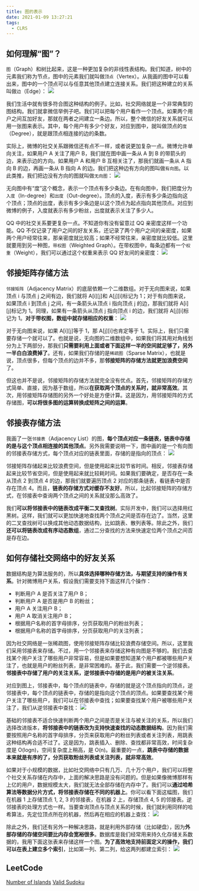 ```yaml
---
title: 图的表示
date: 2021-01-09 13:27:21
tags:
  - CLRS
---
```

## 如何理解“图”？
`图`（Graph）和树比起来，这是一种更加复杂的非线性表结构。我们知道，树中的元素我们称为节点，图中的元素我们就叫做`顶点`（Vertex）。从我画的图中可以看出来，图中的一个顶点可以与任意其他顶点建立连接关系。我们把这种建立的关系叫做`边`（Edge）：
![](https://raw.githubusercontent.com/umarellyh/mPOST/master/CLRS/geek/157.png)

我们生活中就有很多符合图这种结构的例子。比如，社交网络就是一个非常典型的图结构。我们就拿微信举例子吧。我们可以把每个用户看作一个顶点。如果两个用户之间互加好友，那就在两者之间建立一条边。所以，整个微信的好友关系就可以用一张图来表示。其中，每个用户有多少个好友，对应到图中，就叫做顶点的`度`（Degree），就是跟顶点相连接的边的条数。

实际上，微博的社交关系跟微信还有点不一样，或者说更加复杂一点。微博允许单向关注，如果用户 A 关注了用户 B，我们就在图中画一条从 A 到 B 的带箭头的边，来表示边的方向。如果用户 A 和用户 B 互相关注了，那我们就画一条从 A 指向 B 的边，再画一条从 B 指向 A 的边。我们把这种边有方向的图叫做`有向图`。以此类推，我们把边没有方向的图就叫做`无向图`：
![](https://raw.githubusercontent.com/umarellyh/mPOST/master/CLRS/geek/158.png)

无向图中有“度”这个概念，表示一个顶点有多少条边。在有向图中，我们把度分为`入度`（In-degree）和`出度`（Out-degree）。顶点的入度，表示有多少条边指向这个顶点；顶点的出度，表示有多少条边是以这个顶点为起点指向其他顶点。对应到微博的例子，入度就表示有多少粉丝，出度就表示关注了多少人。
<!--more-->

QQ 中的社交关系要更复杂一点。不知道你有没有留意过 QQ 亲密度这样一个功能。QQ 不仅记录了用户之间的好友关系，还记录了两个用户之间的亲密度，如果两个用户经常往来，那亲密度就比较高；如果不经常往来，亲密度就比较低。这里就要用到另一种图，`带权图`（Weighted Graph）。在带权图中，每条边都有一个`权重`（Weight），我们可以通过这个权重来表示 QQ 好友间的亲密度：
![](https://raw.githubusercontent.com/umarellyh/mPOST/master/CLRS/geek/159.png)

## 邻接矩阵存储方法
`邻接矩阵`（Adjacency Matrix）的底层依赖一个二维数组。对于无向图来说，如果顶点 i 与顶点 j 之间有边，我们就将 A\[i]\[j]和 A\[j]\[i]标记为 1；对于有向图来说，如果顶点 i 到顶点 j 之间，有一条箭头从顶点 i 指向顶点 j 的边，那我们就将 A\[i]\[j]标记为 1。同理，如果有一条箭头从顶点 j 指向顶点 i 的边，我们就将 A\[j]\[i]标记为 1。**对于带权图，数组中就存储相应的权重**：
![](https://raw.githubusercontent.com/umarellyh/mPOST/master/CLRS/geek/160.png)

对于无向图来说，如果 A\[i]\[j]等于 1，那 A\[j]\[i]也肯定等于 1。实际上，我们只需要存储一个就可以了。也就是说，无向图的二维数组中，如果我们将其用对角线划分为上下两部分，那我们**只需要利用上面或者下面这样一半的空间就足够了，另外一半白白浪费掉了**。还有，如果我们存储的是`稀疏图`（Sparse Matrix），也就是说，顶点很多，但每个顶点的边并不多，那**邻接矩阵的存储方法就更加浪费空间**了。

但这也并不是说，邻接矩阵的存储方法就完全没有优点。首先，邻接矩阵的存储方式简单、直接，因为基于数组，所以**在获取两个顶点的关系时，就非常高效**。其次，用邻接矩阵存储图的另外一个好处是方便计算。这是因为，用邻接矩阵的方式存储图，**可以将很多图的运算转换成矩阵之间的运算**。

## 邻接表存储方法
我画了一张`邻接表`（Adjacency List）的图，**每个顶点对应一条链表，链表中存储的是与这个顶点相连接的其他顶点**。另外我需要说明一下，图中画的是一个有向图的邻接表存储方式，每个顶点对应的链表里面，存储的是指向的顶点：
![](https://raw.githubusercontent.com/umarellyh/mPOST/master/CLRS/geek/161.png)

邻接矩阵存储起来比较浪费空间，但是使用起来比较节省时间。相反，邻接表存储起来比较节省空间，但是使用起来就比较耗时间。如果我们要确定，是否存在一条从顶点 2 到顶点 4 的边，那我们就要遍历顶点 2 对应的那条链表，看链表中是否存在顶点 4。而且，**链表的存储方式对缓存不友好**。所以，比起邻接矩阵的存储方式，在邻接表中查询两个顶点之间的关系就没那么高效了。

我们**可以将邻接表中的链表改成平衡二叉查找树**。实际开发中，我们可以选择用红黑树。这样，我们就可以更加快速地查找两个顶点之间是否存在边了。当然，这里的二叉查找树可以换成其他动态数据结构，比如跳表、散列表等。除此之外，我们**还可以将链表改成有序动态数组**，通过二分查找的方法来快速定位两个顶点之间否是存在边。

## 如何存储社交网络中的好友关系
数据结构是为算法服务的，所以**具体选择哪种存储方法，与期望支持的操作有关系**。针对微博用户关系，假设我们需要支持下面这样几个操作：
- 判断用户 A 是否关注了用户 B；
- 判断用户 A 是否是用户 B 的粉丝；
- 用户 A 关注用户 B；
- 用户 A 取消关注用户 B；
- 根据用户名称的首字母排序，分页获取用户的粉丝列表；
- 根据用户名称的首字母排序，分页获取用户的关注列表；

因为社交网络是一张稀疏图，使用邻接矩阵存储比较浪费存储空间。所以，这里我们采用邻接表来存储。不过，用一个邻接表来存储这种有向图是不够的。我们去查找某个用户关注了哪些用户非常容易，但是如果要想知道某个用户都被哪些用户关注了，也就是用户的粉丝列表，是非常困难的。基于此，我们需要一个逆邻接表。**邻接表中存储了用户的关注关系，逆邻接表中存储的是用户的被关注关系**。

对应到图上，邻接表中，每个顶点的链表中，存储的就是这个顶点指向的顶点，逆邻接表中，每个顶点的链表中，存储的是指向这个顶点的顶点。如果要查找某个用户关注了哪些用户，我们可以在邻接表中查找；如果要查找某个用户被哪些用户关注了，我们从逆邻接表中查找：
![](https://raw.githubusercontent.com/umarellyh/mPOST/master/CLRS/geek/162.png)

基础的邻接表不适合快速判断两个用户之间是否是关注与被关注的关系，所以我们选择改进版本，**将邻接表中的链表改为支持快速查找的动态数据结构**。因为我们需要按照用户名称的首字母排序，分页来获取用户的粉丝列表或者关注列表，用跳表这种结构再合适不过了。这是因为，跳表插入、删除、查找都非常高效，时间复杂度是 O(logn)，空间复杂度上稍高，是 O(n)。最重要的一点，**跳表中存储的数据本来就是有序的了，分页获取粉丝列表或关注列表，就非常高效**。

如果对于小规模的数据，比如社交网络中只有几万、几十万个用户，我们可以将整个社交关系存储在内存中，上面的解决思路是没有问题的。但是如果像微博那样有上亿的用户，数据规模太大，我们就无法全部存储在内存中了。我们可以**通过哈希算法等数据分片方式，将邻接表存储在不同的机器上**。你可以看下面这幅图，我们在机器 1 上存储顶点 1, 2, 3 的邻接表，在机器 2 上，存储顶点 4, 5 的邻接表。逆邻接表的处理方式也一样。当要查询顶点与顶点关系的时候，我们就利用同样的哈希算法，先定位顶点所在的机器，然后再在相应的机器上查找：
![](https://raw.githubusercontent.com/umarellyh/mPOST/master/CLRS/geek/163.png)

除此之外，我们还有另外一种解决思路，就是利用外部存储（比如硬盘），因为**外部存储的存储空间要比内存会宽裕很多**。数据库是我们经常用来持久化存储关系数据的，我用下面这张表来存储这样一个图。**为了高效地支持前面定义的操作，我们可以在表上建立多个索引**，比如第一列、第二列，给这两列都建立索引：
![](https://raw.githubusercontent.com/umarellyh/mPOST/master/CLRS/geek/164.png)

## LeetCode
[Number of Islands](https://leetcode.com/problems/number-of-islands/description/)
[Valid Sudoku](https://leetcode.com/problems/valid-sudoku/)
